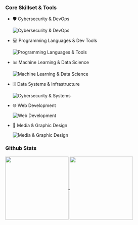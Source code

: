 ### Core Skillset & Tools
- 🛡️ Cybersecurity & DevOps

  ![Cybersecurity & DevOps](https://go-skill-icons.vercel.app/api/icons?i=docker,kali,selenium,wireshark)

- 💻 Programming Languages & Dev Tools

  ![Programming Languages & Tools](https://go-skill-icons.vercel.app/api/icons?i=git,java,latex,python,qt,vscode)

- 📊 Machine Learning & Data Science

  ![Machine Learning & Data Science](https://go-skill-icons.vercel.app/api/icons?i=excel,jupyter,kaggle,pandas,pytorch,scikitlearn,tensorflow)

- 🗄️ Data Systems & Infrastructure

  ![Cybersecurity & Systems](https://go-skill-icons.vercel.app/api/icons?i=graphql,hadoop,postgresql,spark,supabase)

- 🌐 Web Development

  ![Web Development](https://go-skill-icons.vercel.app/api/icons?i=css,html,javascript,nodejs,react)

- 🎨 Media & Graphic Design

  ![Media & Graphic Design](https://go-skill-icons.vercel.app/api/icons?i=aftereffects,lightroom,photoshop)

### Github Stats

<a href="https://github.com/AbdelRahmanRahal">
  <img height="200" align="center" src="https://github-readme-stats.vercel.app/api?username=AbdelRahmanRahal&show_icons=true&theme=dracula&title_color=79dafa&bg_color=45,282a36,1e2028&hide_rank=true" />
</a>
<a href="https://github.com/AbdelRahmanRahal">
  <img height="200" align="center" src="https://github-readme-stats.vercel.app/api/top-langs/?username=AbdelRahmanRahal&theme=dracula&layout=compact&title_color=79dafa&bg_color=45,282a36,1e2028&card_width=326" />
</a>
